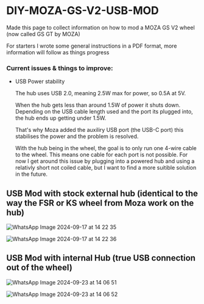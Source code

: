 # DIY-MOZA-GS-V2-USB-MOD
Made this page to collect information on how to mod a MOZA GS V2 wheel (now called GS GT by MOZA)

For starters I wrote some general instructions in a PDF format, more information will follow as things progress


### Current issues & things to improve:

- USB Power stability
  
  The hub uses USB 2.0, meaning 2.5W max for power, so 0.5A at 5V.

  When the hub gets less than around 1.5W of power it shuts down. Depending on the USB cable length used and the port its plugged into, the hub ends up getting under 1.5W.

   That's why Moza added the auxiliry USB port (the USB-C port) this stabilises the power and the problem is resolved.

  With the hub being in the wheel, the goal is to only run one 4-wire cable to the wheel. This means one cable for each port is not possible. For now I get around this issue by plugging into a powered hub and using a relativly short not coiled cable, but I want to find a more suitible solution in the future.

## USB Mod with stock external hub (identical to the way the FSR or KS wheel from Moza work on the hub) 


![WhatsApp Image 2024-09-17 at 14 22 35](https://github.com/user-attachments/assets/ab2ff165-d699-41f1-bbc4-183ce77eb178)

![WhatsApp Image 2024-09-17 at 14 22 36](https://github.com/user-attachments/assets/50fc837b-aa24-42fa-8cb8-92613d1fa28a)


## USB Mod with internal Hub (true USB connection out of the wheel)

![WhatsApp Image 2024-09-23 at 14 06 51](https://github.com/user-attachments/assets/f5084fef-00ad-4b7a-9f1b-92cd552d7478)

![WhatsApp Image 2024-09-23 at 14 06 52](https://github.com/user-attachments/assets/1fb7592f-e87e-4ca0-8885-2ee29b437dfd)
